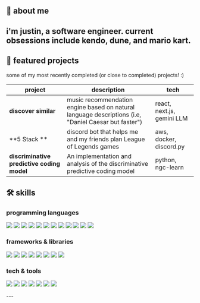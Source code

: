 ## 🚀 about me  
i'm justin, a software engineer. current obsessions include kendo, dune, and mario kart.
---

## 🌟 featured projects

some of my most recently completed (or close to completed) projects! :)

| project | description | tech |
|---------|-------------|------|
| **discover similar** | music recommendation engine based on natural language descriptions (i.e, "Daniel Caesar but faster") | react, next.js, gemini LLM |
| **5 Stack ** | discord bot that helps me and my friends plan League of Legends games | aws, docker, discord.py |
| **discriminative predictive coding model** | An implementation and analysis of the discriminative predictive coding model | python, ngc-learn |

## 🛠️ skills 

### programming languages  
<p align="left">
  <img src="https://img.shields.io/badge/Java-323E48?style=for-the-badge&logo=java&logoColor=F89820" />
  <img src="https://img.shields.io/badge/Go-008080?style=for-the-badge&logo=go&logoColor=00ADD8" />
  <img src="https://img.shields.io/badge/Python-323E48?style=for-the-badge&logo=python&logoColor=3776AB" />
  <img src="https://img.shields.io/badge/C-008080?style=for-the-badge&logo=c&logoColor=A8B9CC" />
  <img src="https://img.shields.io/badge/C%23-323E48?style=for-the-badge&logo=c-sharp&logoColor=239120" />
  <img src="https://img.shields.io/badge/Lisp-008080?style=for-the-badge&logo=gnu&logoColor=FFFFFF" />
  <img src="https://img.shields.io/badge/HTML5-323E48?style=for-the-badge&logo=html5&logoColor=E34F26" />
  <img src="https://img.shields.io/badge/CSS3-008080?style=for-the-badge&logo=css3&logoColor=1572B6" />
  <img src="https://img.shields.io/badge/JavaScript-323E48?style=for-the-badge&logo=javascript&logoColor=F7DF1E" />
  <img src="https://img.shields.io/badge/TypeScript-008080?style=for-the-badge&logo=typescript&logoColor=3178C6" />
  <img src="https://img.shields.io/badge/Swift-323E48?style=for-the-badge&logo=swift&logoColor=FA7343" />
  <img src="https://img.shields.io/badge/Kotlin-008080?style=for-the-badge&logo=kotlin&logoColor=7F52FF" />
</p>

### frameworks & libraries  
<p align="left">
  <img src="https://img.shields.io/badge/QuickFixGo-323E48?style=for-the-badge" />
  <img src="https://img.shields.io/badge/Microsoft_Bot_Framework-008080?style=for-the-badge" />
  <img src="https://img.shields.io/badge/React-323E48?style=for-the-badge&logo=react&logoColor=61DAFB" />
  <img src="https://img.shields.io/badge/Node.js-008080?style=for-the-badge&logo=nodedotjs&logoColor=FFFFFF" />
  <img src="https://img.shields.io/badge/Next.js-323E48?style=for-the-badge&logo=nextdotjs&logoColor=FFFFFF" />
  <img src="https://img.shields.io/badge/Flask-008080?style=for-the-badge&logo=flask&logoColor=000000" />
  <img src="https://img.shields.io/badge/NumPy-323E48?style=for-the-badge&logo=numpy&logoColor=013243" />
  <img src="https://img.shields.io/badge/Pandas-008080?style=for-the-badge&logo=pandas&logoColor=150458" />
</p>

### tech & tools  
<p align="left">
  <img src="https://img.shields.io/badge/FIX_Protocol-323E48?style=for-the-badge" />
  <img src="https://img.shields.io/badge/Git-008080?style=for-the-badge&logo=git&logoColor=F05032" />
  <img src="https://img.shields.io/badge/Vim-323E48?style=for-the-badge&logo=vim&logoColor=green" />
  <img src="https://img.shields.io/badge/Linux-008080?style=for-the-badge&logo=linux&logoColor=FCC624" />
  <img src="https://img.shields.io/badge/MacOS-323E48?style=for-the-badge&logo=apple&logoColor=FFFFFF" />
  <img src="https://img.shields.io/badge/Windows-008080?style=for-the-badge&logo=windows&logoColor=00A4EF" />
  <img src="https://img.shields.io/badge/Supabase-323E48?style=for-the-badge&logo=supabase&logoColor=3ECF8E" />
</p>
---
